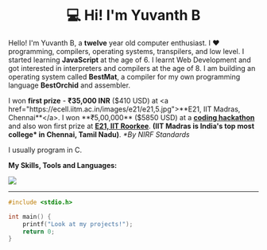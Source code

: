 <h1 align="center">💻 Hi! I'm Yuvanth B</h1>

Hello! I'm Yuvanth B, a **twelve** year old computer enthusiast. I ❤️ programming, compilers, operating systems, transpilers, and low level.
I started learning **JavaScript** at the age of 6. I learnt Web Development and got interested in interpreters and compilers at the age of 8.
I am building an operating system called **BestMat**, a compiler for my own programming language **BestOrchid** and assembler.

I won **first prize** - **₹35,000 INR** ($410 USD) at <a href="https://ecell.iitm.ac.in/images/e21/e21,5.jpg">**E21, IIT Madras, Chennai**</a>. I won **₹5,00,000** ($5850 USD) at a <a href="https://www.facebook.com/whitehatjr/videos/yuvanth-b-is-the-whitehat-jr-logic-and-coding-champion-he-really-liked-the-daily/280711273214892/">**coding hackathon**</a> and also won first prize at <a href="https://www.codingal.com/competitions/iit-roorkee-kids-codathon/#:~:text=Winner%3A%20Yuvanth%20B%2C%20Grade%205%2C%20New%20Horizon%20School%2C%20Bangalore%2C%20India">**E21, IIT Roorkee**</a>. **(IIT Madras is India's top most college\* in Chennai, Tamil Nadu)**. _*By NIRF Standards_

I usually program in C.

**My Skills, Tools and Languages:**

<img src="https://skillicons.dev/icons?i=js,rust,c,cpp,go,ts,linux,vim,apple,docker,git,bash,python,java,nodejs,react,electron&perline=7"></img>

---

```c
#include <stdio.h>

int main() {
    printf("Look at my projects!");
    return 0;
}
```
